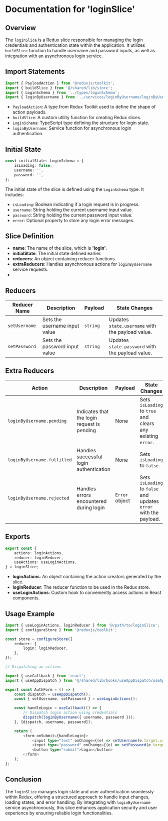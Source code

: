 # Documentation for 'loginSlice'

## Overview
The `loginSlice` is a Redux slice responsible for managing the login credentials and authentication state within the application.
It utilizes `buildSlice` function to handle username and password inputs, as well as integration with an asynchronous login service.

## Import Statements
```typescript
import { PayloadAction } from '@reduxjs/toolkit';
import { buildSlice } from '@/shared/lib/store';
import { LoginSchema } from '../types/loginSchema';
import { loginByUsername } from '../services/loginByUsername/loginByUsername';
```

- `PayloadAction`: A type from Redux Toolkit used to define the shape of action payloads.
- `buildSlice`: A custom utility function for creating Redux slices.
- `LoginSchema`: TypeScript type defining the structure for login state.
- `loginByUsername`: Service function for asynchronous login authentication.


## Initial State
```typescript
const initialState: LoginSchema = {
    isLoading: false,
    username: '',
    password: '',
};
```

The initial state of the slice is defined using the `LoginSchema` type.
It includes:
- `isLoading`: Boolean indicating if a login request is in progress.
- `username`: String holding the current username input value.
- `password`: String holding the current password input value.
- `error`: Optional property to store any login error messages.

## Slice Definition
- **name**: The name of the slice, which is **'login'**.
- **initialState**: The initial state defined earlier.
- **reducers**: An object containing reducer functions.
- **extraReducers**: Handles asynchronous actions for `loginByUsername` service requests.
- 
## Reducers

| **Reducer Name** | **Description**               | **Payload** | **State Changes**                                      |
|------------------|--------------------------------|-------------|-------------------------------------------------------|
| `setUsername`    | Sets the username input value  | `string`    | Updates `state.username` with the payload value.      |
| `setPassword`    | Sets the password input value  | `string`    | Updates `state.password` with the payload value.      |


## Extra Reducers

| **Action**                  | **Description**                             | **Payload**      | **State Changes**                                          |
|-----------------------------|---------------------------------------------|------------------|-----------------------------------------------------------|
| `loginByUsername.pending`   | Indicates that the login request is pending | None             | Sets `isLoading` to `true` and clears any existing `error`.|
| `loginByUsername.fulfilled` | Handles successful login authentication     | None             | Sets `isLoading` to `false`.                               |
| `loginByUsername.rejected`  | Handles errors encountered during login     | `Error` object   | Sets `isLoading` to `false` and updates `error` with the payload. |


## Exports
```typescript
export const {
    actions: loginActions,
    reducer: loginReducer,
    useActions: useLoginActions,
} = loginSlice;
```
- **loginActions**: An object containing the action creators generated by the slice.
- **loginReducer**: The reducer function to be used in the Redux store.
- **useLoginActions**: Custom hook to conveniently access actions in React components.


## Usage Example
```typescript jsx
import { useLoginActions, loginReducer } from '@/path/to/loginSlice';
import { configureStore } from '@reduxjs/toolkit';

const store = configureStore({
    reducer: {
        login: loginReducer,
    },
});

// Dispatching an actions

import { useCallback } from 'react';
import { useAppDispatch } from '@/shared/lib/hooks/useAppDispatch/useAppDispatch';

export const AuthForm = () => {
    const dispatch = useAppDispatch();
    const { setUsername, setPassword } = useLoginActions();

    const handleLogin = useCallback(() => {
        // Dispatch login action using credentials
        dispatch(loginByUsername({ username, password }));
    }, [dispatch, username, password]);

    return (
        <form onSubmit={handleLogin}>
            <input type="text" onChange={(e) => setUsername(e.target.value)} />
            <input type="password" onChange={(e) => setPassword(e.target.value)} />
            <button type="submit">Login</button>
        </form>
    );
};
```

## Conclusion 
The `loginSlice` manages login state and user authentication seamlessly within Redux, offering a structured approach to handle input changes, loading states, and error handling. 
By integrating with `loginByUsername` service asynchronously, this slice enhances application security and user experience by ensuring reliable login functionalities.

